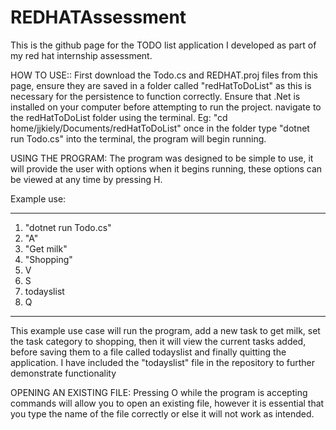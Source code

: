 # REDHATAssessment
This is the github page for the TODO list application I developed as part of my red hat internship assessment.


HOW TO USE::
First download the Todo.cs and REDHAT.proj files from this page, ensure they are saved in a folder called "redHatToDoList" as this is necessary for the persistence to function correctly.
Ensure that .Net is installed on your computer before attempting to run the project.
navigate to the redHatToDoList folder using the terminal. Eg: "cd home/jjkiely/Documents/redHatToDoList"
once in the folder type "dotnet run Todo.cs" into the terminal, the program will begin running.


USING THE PROGRAM:
The program was designed to be simple to use, it will provide the user with options when it begins running, these options can be viewed at any time by pressing H.

Example use:
******
1) "dotnet run Todo.cs"
2) "A" 
3) "Get milk" 
4) "Shopping" 
5) V 
6) S 
7) todayslist 
8) Q
******
This example use case will run the program, add a new task to get milk, set the task category to shopping, then it will view the current tasks added, before saving them to a file called todayslist and finally quitting the application. I have included the "todayslist" file in the repository to further demonstrate functionality

OPENING AN EXISTING FILE:
Pressing O while the program is accepting commands will allow you to open an existing file, however it is essential that you type the name of the file correctly or else it will not work as intended.
